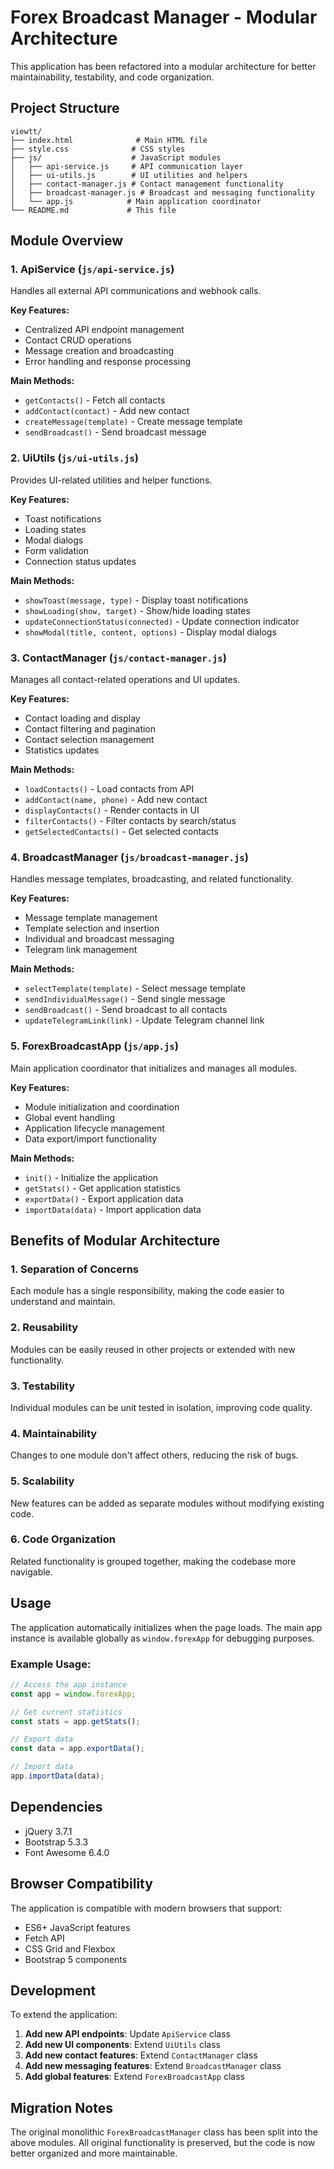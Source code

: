 # Forex Broadcast Manager - Modular Architecture

This application has been refactored into a modular architecture for better maintainability, testability, and code organization.

## Project Structure

```
viewtt/
├── index.html              # Main HTML file
├── style.css              # CSS styles
├── js/                    # JavaScript modules
│   ├── api-service.js     # API communication layer
│   ├── ui-utils.js        # UI utilities and helpers
│   ├── contact-manager.js # Contact management functionality
│   ├── broadcast-manager.js # Broadcast and messaging functionality
│   └── app.js            # Main application coordinator
└── README.md             # This file
```

## Module Overview

### 1. ApiService (`js/api-service.js`)
Handles all external API communications and webhook calls.

**Key Features:**
- Centralized API endpoint management
- Contact CRUD operations
- Message creation and broadcasting
- Error handling and response processing

**Main Methods:**
- `getContacts()` - Fetch all contacts
- `addContact(contact)` - Add new contact
- `createMessage(template)` - Create message template
- `sendBroadcast()` - Send broadcast message

### 2. UiUtils (`js/ui-utils.js`)
Provides UI-related utilities and helper functions.

**Key Features:**
- Toast notifications
- Loading states
- Modal dialogs
- Form validation
- Connection status updates

**Main Methods:**
- `showToast(message, type)` - Display toast notifications
- `showLoading(show, target)` - Show/hide loading states
- `updateConnectionStatus(connected)` - Update connection indicator
- `showModal(title, content, options)` - Display modal dialogs

### 3. ContactManager (`js/contact-manager.js`)
Manages all contact-related operations and UI updates.

**Key Features:**
- Contact loading and display
- Contact filtering and pagination
- Contact selection management
- Statistics updates

**Main Methods:**
- `loadContacts()` - Load contacts from API
- `addContact(name, phone)` - Add new contact
- `displayContacts()` - Render contacts in UI
- `filterContacts()` - Filter contacts by search/status
- `getSelectedContacts()` - Get selected contacts

### 4. BroadcastManager (`js/broadcast-manager.js`)
Handles message templates, broadcasting, and related functionality.

**Key Features:**
- Message template management
- Template selection and insertion
- Individual and broadcast messaging
- Telegram link management

**Main Methods:**
- `selectTemplate(template)` - Select message template
- `sendIndividualMessage()` - Send single message
- `sendBroadcast()` - Send broadcast to all contacts
- `updateTelegramLink(link)` - Update Telegram channel link

### 5. ForexBroadcastApp (`js/app.js`)
Main application coordinator that initializes and manages all modules.

**Key Features:**
- Module initialization and coordination
- Global event handling
- Application lifecycle management
- Data export/import functionality

**Main Methods:**
- `init()` - Initialize the application
- `getStats()` - Get application statistics
- `exportData()` - Export application data
- `importData(data)` - Import application data

## Benefits of Modular Architecture

### 1. **Separation of Concerns**
Each module has a single responsibility, making the code easier to understand and maintain.

### 2. **Reusability**
Modules can be easily reused in other projects or extended with new functionality.

### 3. **Testability**
Individual modules can be unit tested in isolation, improving code quality.

### 4. **Maintainability**
Changes to one module don't affect others, reducing the risk of bugs.

### 5. **Scalability**
New features can be added as separate modules without modifying existing code.

### 6. **Code Organization**
Related functionality is grouped together, making the codebase more navigable.

## Usage

The application automatically initializes when the page loads. The main app instance is available globally as `window.forexApp` for debugging purposes.

### Example Usage:
```javascript
// Access the app instance
const app = window.forexApp;

// Get current statistics
const stats = app.getStats();

// Export data
const data = app.exportData();

// Import data
app.importData(data);
```

## Dependencies

- jQuery 3.7.1
- Bootstrap 5.3.3
- Font Awesome 6.4.0

## Browser Compatibility

The application is compatible with modern browsers that support:
- ES6+ JavaScript features
- Fetch API
- CSS Grid and Flexbox
- Bootstrap 5 components

## Development

To extend the application:

1. **Add new API endpoints**: Update `ApiService` class
2. **Add new UI components**: Extend `UiUtils` class
3. **Add new contact features**: Extend `ContactManager` class
4. **Add new messaging features**: Extend `BroadcastManager` class
5. **Add global features**: Extend `ForexBroadcastApp` class

## Migration Notes

The original monolithic `ForexBroadcastManager` class has been split into the above modules. All original functionality is preserved, but the code is now better organized and more maintainable.
